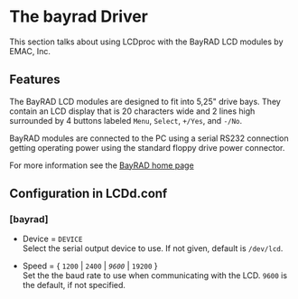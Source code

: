 # The bayrad Driver

This section talks about using LCDproc with the BayRAD LCD modules by
EMAC, Inc.

## Features

The BayRAD LCD modules are designed to fit into 5,25" drive bays. They
contain an LCD display that is 20 characters wide and 2 lines high
surrounded by 4 buttons labeled `Menu`, `Select`, `+/Yes`, and `-/No`.

BayRAD modules are connected to the PC using a serial RS232 connection
getting operating power using the standard floppy drive power connector.

For more information see the [BayRAD home
page](http://www.emacinc.com/bay_rad.htm)

## Configuration in LCDd.conf

### \[bayrad\]

  - Device = `DEVICE`  
    Select the serial output device to use. If not given, default is
    `/dev/lcd`.

  - Speed = { `1200` | `2400` | *`9600`* | `19200` }  
    Set the the baud rate to use when communicating with the LCD. `9600`
    is the default, if not specified.
